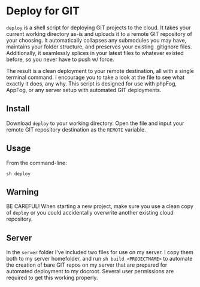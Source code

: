 # Deploy for GIT #

``deploy`` is a shell script for deploying GIT projects to the cloud.  It takes your current working directory as-is and uploads it to a remote GIT repository of your choosing.  It automatically collapses any submodules you may have, maintains your folder structure, and preserves your existing .gitignore files.  Additionally, it seamlessly splices in your latest files to whatever existed before, so you never have to push w/ force.

The result is a clean deployment to your remote destination, all with a single terminal command.  I encourage you to take a look at the file to see what exactly it does, any why.  This script is designed for use with phpFog, AppFog, or any server setup with automated GIT deployments.

## Install ##

Download ``deploy`` to your working directory. Open the file and input your remote GIT repository destination as the ``REMOTE`` variable.

## Usage ##

From the command-line:

```
sh deploy
```

## Warning ##

BE CAREFUL! When starting a new project, make sure you use a clean copy of ``deploy`` or you could accidentally overwrite another existing cloud repository.

## Server ##

In the ``server`` folder I've included two files for use on my server.  I copy them both to my server homefolder, and run ``sh build <PROJECTNAME>`` to automate the creation of bare GIT repos on my server that are prepared for automated deployment to my docroot. Several user permissions are required to get this working properly.